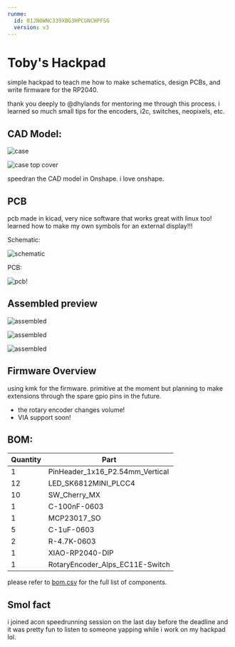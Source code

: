 ```yaml
---
runme:
  id: 01JN0WNC339XBG3HPCGNCHPFSG
  version: v3
---
```


# Toby's Hackpad

simple hackpad to teach me how to make schematics, design PCBs, and write firmware for the RP2040.

thank you deeply to @dhylands for mentoring me through this process. i learned so much small tips for the encoders, i2c, switches, neopixels, etc.

## CAD Model:

![case](./assets/case.png)

![case top cover](./assets/top.png)

speedran the CAD model in Onshape. i love onshape.

## PCB

pcb made in kicad, very nice software that works great with linux too! learned how to make my own symbols for an external display!!!

Schematic:

![schematic](./assets/schematic.png)

PCB:

![pcb!](./assets/pcb.png)

## Assembled preview

![assembled](./assets/assembled.png)

![assembled](./assets/assembled_no_top.png)

![assembled](./assets/assembled_no_top_top_view.png)

## Firmware Overview

using kmk for the firmware. primitive at the moment but planning to make extensions through the spare gpio pins in the future.

- the rotary encoder changes volume!
- VIA support soon!

## BOM:

| Quantity | Part                                 |
|----------|--------------------------------------|
| 1        | PinHeader_1x16_P2.54mm_Vertical      |
| 12       | LED_SK6812MINI_PLCC4                 |
| 10       | SW_Cherry_MX                         |
| 1        | C-100nF-0603                         |
| 1        | MCP23017_SO                          |
| 5        | C-1uF-0603                           |
| 2        | R-4.7K-0603                          |
| 1        | XIAO-RP2040-DIP                      |
| 1        | RotaryEncoder_Alps_EC11E-Switch      |

please refer to [bom.csv](./bom.csv) for the full list of components.

## Smol fact

i joined acon speedrunning session on the last day before the deadline and it was pretty fun to listen to someone yapping while i work on my hackpad lol.
